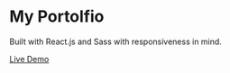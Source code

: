 # My Portolfio

Built with React.js and Sass with responsiveness in mind.

[Live Demo](https://losandies.github.io/portfolio/)
